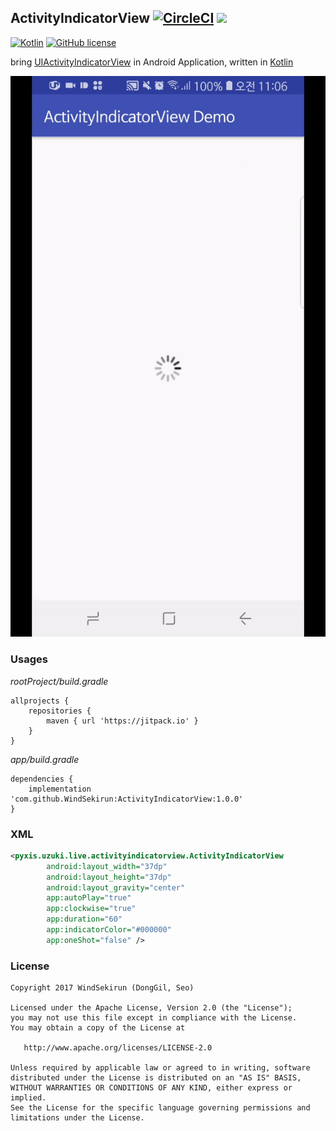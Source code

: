## ActivityIndicatorView [![CircleCI](https://circleci.com/gh/WindSekirun/ActivityIndicatorView.svg?style=svg)](https://circleci.com/gh/WindSekirun/ActivityIndicatorView) [![](https://jitpack.io/v/WindSekirun/ActivityIndicatorView.svg)](https://jitpack.io/#WindSekirun/ActivityIndicatorView)

[![Kotlin](https://img.shields.io/badge/kotlin-1.2.0-blue.svg)](http://kotlinlang.org)	[![GitHub license](https://img.shields.io/badge/license-Apache%20License%202.0-blue.svg?style=flat)](http://www.apache.org/licenses/LICENSE-2.0)

bring [UIActivityIndicatorView](https://developer.apple.com/documentation/uikit/uiactivityindicatorview) in Android Application, written in [Kotlin](http://kotlinlang.org)

![](https://github.com/WindSekirun/ActivityIndicatorView/blob/master/art/image.gif)


### Usages
*rootProject/build.gradle*
```	
allprojects {
    repositories {
	    maven { url 'https://jitpack.io' }
    }
}
```

*app/build.gradle*
```
dependencies {
    implementation 'com.github.WindSekirun:ActivityIndicatorView:1.0.0'
}
```

### XML
```XML
<pyxis.uzuki.live.activityindicatorview.ActivityIndicatorView
        android:layout_width="37dp"
        android:layout_height="37dp"
        android:layout_gravity="center"
        app:autoPlay="true"
        app:clockwise="true"
        app:duration="60"
        app:indicatorColor="#000000"
        app:oneShot="false" />
```

### License 
```
Copyright 2017 WindSekirun (DongGil, Seo)

Licensed under the Apache License, Version 2.0 (the "License");
you may not use this file except in compliance with the License.
You may obtain a copy of the License at

   http://www.apache.org/licenses/LICENSE-2.0

Unless required by applicable law or agreed to in writing, software
distributed under the License is distributed on an "AS IS" BASIS,
WITHOUT WARRANTIES OR CONDITIONS OF ANY KIND, either express or implied.
See the License for the specific language governing permissions and
limitations under the License.
```

